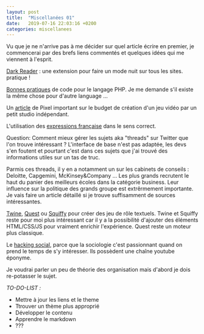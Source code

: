 ```yaml
---
layout: post
title:  "Miscellanées 01"
date:   2019-07-16 22:03:16 +0200
categories: miscellanees
---
```

Vu que je ne n'arrive pas à me décider sur quel article écrire en premier, je commencerai par des brefs liens commentés et quelques idées qui me viennent à l'esprit.

[Dark Reader][dark-reader] : une extension pour faire un mode nuit sur tous les sites. pratique !

[Bonnes pratiques][bonnes-pratiques-php] de code pour le langage PHP. Je me demande s'il existe la même chose pour d'autre language ...

Un [article][article-pixel] de Pixel important sur le budget de création d'un jeu vidéo par un petit studio indépendant.

L'utilisation des [expressions française][expression-correcte] dans le sens correct.

Question: Comment mieux gérer les sujets aka "threads" sur Twitter que l'on trouve intéressant ? L'interface de base n'est pas adaptée, les devs s'en foutent et pourtant c'est dans ces sujets que j'ai trouvé des informations utiles sur un tas de truc.

Parmis ces threads, il y en a notamment un sur les cabinets de conseils : Deloitte, Capgemini, McKinsey&Company ... Les plus grands recrutent le haut du panier des meilleurs écoles dans la catégorie business. Leur influence sur la politique des grands groupe est extrêrmement importante. Je vais faire un article détaillé si je trouve suffisamment de sources intéressantes.

[Twine][twine], [Quest][quest] ou [Squiffy][squiffy] pour créer des jeu de rôle textuels. Twine et Squiffy reste pour moi plus intéressant car il y a la possibilité d'ajouter des éléments HTML/CSS/JS pour vraiment enrichir l'expérience. Quest reste un moteur plus classique.

Le [hacking social][hacking-social], parce que la sociologie c'est passionnant quand on prend le temps de s'y intéresser. Ils possèdent une chaîne youtube éponyme.

Je voudrai parler un peu de théorie des organisation mais d'abord je dois re-potasser le sujet.

*TO-DO-LIST :*
- Mettre à jour les liens et le theme
- Ttrouver un thème plus approprié
- Développer le contenu
- Apprendre le markdown
- ???

[dark-reader]: https://darkreader.org/
[bonnes-pratiques-php]: https://eilgin.github.io/php-the-right-way/
[expression-correcte]: http://dardel.info/Sprache.html#important
[article-pixel]: https://www.lemonde.fr/pixels/article/2019/06/28/concevoir-un-jeu-video-combien-ca-coute-combien-ca-rapporte_5482520_4408996.html
[hacking-social]: https://www.hacking-social.com/
[quest]: http://textadventures.co.uk/quest
[squiffy]: http://textadventures.co.uk/squiffy
[twine]: http://twinery.org/
